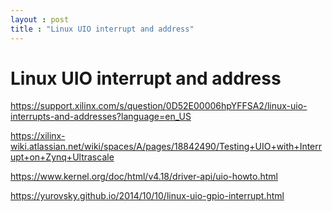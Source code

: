 ```yaml
---
layout : post
title : "Linux UIO interrupt and address"
---
```


# Linux UIO interrupt and address

https://support.xilinx.com/s/question/0D52E00006hpYFFSA2/linux-uio-interrupts-and-addresses?language=en_US

https://xilinx-wiki.atlassian.net/wiki/spaces/A/pages/18842490/Testing+UIO+with+Interrupt+on+Zynq+Ultrascale

https://www.kernel.org/doc/html/v4.18/driver-api/uio-howto.html

https://yurovsky.github.io/2014/10/10/linux-uio-gpio-interrupt.html

